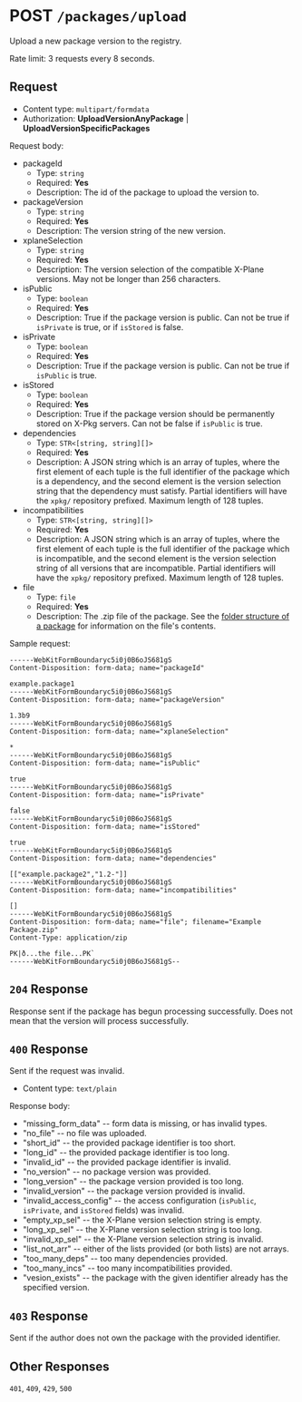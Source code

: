 # POST `/packages/upload`

Upload a new package version to the registry.

Rate limit: 3 requests every 8 seconds.

## Request

- Content type: `multipart/formdata`
- Authorization: **UploadVersionAnyPackage** | **UploadVersionSpecificPackages**

Request body:

- packageId
  - Type: `string`
  - Required: **Yes**
  - Description: The id of the package to upload the version to.
- packageVersion
  - Type: `string`
  - Required: **Yes**
  - Description: The version string of the new version.
- xplaneSelection
  - Type: `string`
  - Required: **Yes**
  - Description: The version selection of the compatible X-Plane versions. May not be longer than 256 characters.
- isPublic
  - Type: `boolean`
  - Required: **Yes**
  - Description: True if the package version is public. Can not be true if `isPrivate` is true, or if `isStored` is false.
- isPrivate
  - Type: `boolean`
  - Required: **Yes**
  - Description: True if the package version is public. Can not be true if `isPublic` is true.
- isStored
  - Type: `boolean`
  - Required: **Yes**
  - Description: True if the package version should be permanently stored on X-Pkg servers. Can not be false if `isPublic` is true.
- dependencies
  - Type: `STR<[string, string][]>`
  - Required: **Yes**
  - Description: A JSON string which is an array of tuples, where the first element of each tuple is the full identifier of the package which is a dependency, and the second element is the version selection string that the dependency must satisfy. Partial identifiers will have the `xpkg/` repository prefixed. Maximum length of 128 tuples.
- incompatibilities
  - Type: `STR<[string, string][]>`
  - Required: **Yes**
  - Description: A JSON string which is an array of tuples, where the first element of each tuple is the full identifier of the package which is incompatible, and the second element is the version selection string of all versions that are incompatible. Partial identifiers will have the `xpkg/` repository prefixed. Maximum length of 128 tuples.
- file
  - Type: `file`
  - Required: **Yes**
  - Description: The .zip file of the package. See the [folder structure of a package](/package-developers/packaging.md) for information on the file's contents.

Sample request:

```formdata
------WebKitFormBoundaryc5i0j0B6oJS681gS
Content-Disposition: form-data; name="packageId"

example.package1
------WebKitFormBoundaryc5i0j0B6oJS681gS
Content-Disposition: form-data; name="packageVersion"

1.3b9
------WebKitFormBoundaryc5i0j0B6oJS681gS
Content-Disposition: form-data; name="xplaneSelection"

*
------WebKitFormBoundaryc5i0j0B6oJS681gS
Content-Disposition: form-data; name="isPublic"

true
------WebKitFormBoundaryc5i0j0B6oJS681gS
Content-Disposition: form-data; name="isPrivate"

false
------WebKitFormBoundaryc5i0j0B6oJS681gS
Content-Disposition: form-data; name="isStored"

true
------WebKitFormBoundaryc5i0j0B6oJS681gS
Content-Disposition: form-data; name="dependencies"

[["example.package2","1.2-"]]
------WebKitFormBoundaryc5i0j0B6oJS681gS
Content-Disposition: form-data; name="incompatibilities"

[]
------WebKitFormBoundaryc5i0j0B6oJS681gS
Content-Disposition: form-data; name="file"; filename="Example Package.zip"
Content-Type: application/zip

PK|ð...the file...PK`
------WebKitFormBoundaryc5i0j0B6oJS681gS--
```

## `204` Response

Response sent if the package has begun processing successfully. Does not mean that the version will process successfully.

## `400` Response

Sent if the request was invalid.

- Content type: `text/plain`

Response body:

- "missing_form_data" -- form data is missing, or has invalid types.
- "no_file" -- no file was uploaded.
- "short_id" -- the provided package identifier is too short.
- "long_id" -- the provided package identifier is too long.
- "invalid_id" -- the provided package identifier is invalid.
- "no_version" -- no package version was provided.
- "long_version" -- the package version provided is too long.
- "invalid_version" -- the package version provided is invalid.
- "invalid_access_config" -- the access configuration (`isPublic`, `isPrivate`, and `isStored` fields) was invalid.
- "empty_xp_sel" -- the X-Plane version selection string is empty.
- "long_xp_sel" -- the X-Plane version selection string is too long.
- "invalid_xp_sel" -- the X-Plane version selection string is invalid.
- "list_not_arr" -- either of the lists provided (or both lists) are not arrays.
- "too_many_deps" -- too many dependencies provided.
- "too_many_incs" -- too many incompatibilities provided.
- "vesion_exists" -- the package with the given identifier already has the specified version.

## `403` Response

Sent if the author does not own the package with the provided identifier.

## Other Responses

`401`, `409`, `429`, `500`